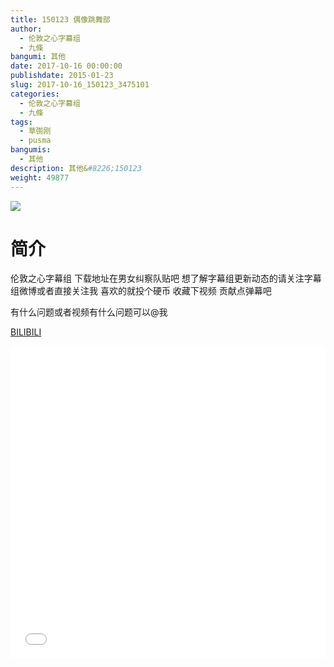 ```yaml
---
title: 150123 偶像跳舞部
author: 
  - 伦敦之心字幕组
  - 九條
bangumi: 其他
date: 2017-10-16 00:00:00
publishdate: 2015-01-23
slug: 2017-10-16_150123_3475101
categories: 
  - 伦敦之心字幕组
  - 九條
tags: 
  - 草彅刚
  - pusma
bangumis: 
  - 其他
description: 其他&#8226;150123
weight: 49877
---
```


![](https://i.imgur.com/5e2jsR6.jpg)

# 简介  
伦敦之心字幕组 下载地址在男女纠察队贴吧 想了解字幕组更新动态的请关注字幕组微博或者直接关注我 喜欢的就投个硬币 收藏下视频 贡献点弹幕吧


有什么问题或者视频有什么问题可以@我

  [BILIBILI](https://www.bilibili.com/video/av3475101/)


<div class="vcontainer">  <iframe class='video' src="//www.bilibili.com/blackboard/player.html?cid=5521290&aid=3475101" width="100%" height="500" frameborder="0" allowfullscreen="allowfullscreen"></iframe></div>
